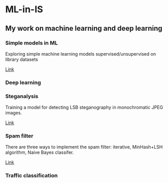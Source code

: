 # ML-in-IS

## My work on machine learning and deep learning

### Simple models in ML
Exploring simple machine learning models supervised/unsupervised on library datasets

[Link](https://github.com/cyberknopa/ML-in-IS/tree/main/simple-models)

### Deep learning

### Steganalysis
Training a model for detecting LSB steganography in monochromatic JPEG images.

[Link](https://github.com/cyberknopa/ML-in-IS/tree/main/Steganalysis)

### Spam filter
There are three ways to implement the spam filter: iterative, MinHash+LSH algorithm, Naive Bayes classifer.

[Link](https://github.com/cyberknopa/ML-in-IS/tree/main/Spam-filters)

### Traffic classification 
